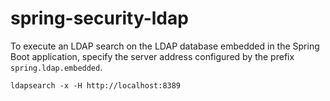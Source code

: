 # spring-security-ldap

To execute an LDAP search on the LDAP database embedded in the Spring Boot application, specify the server address configured by the prefix `spring.ldap.embedded`.

    ldapsearch -x -H http://localhost:8389
